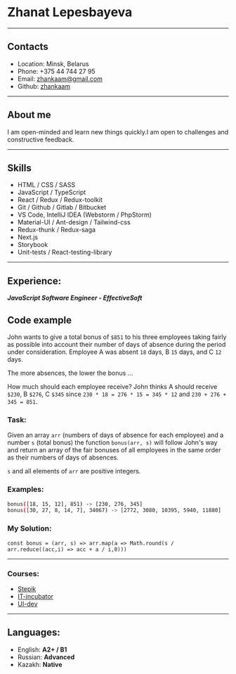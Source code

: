 # Zhanat Lepesbayeva
-----------------------------------

## Contacts
- Location: Minsk, Belarus
- Phone: +375 44 744 27 95
- Email: zhankaam@gmail.com
- Github: [zhankaam](https://github.com/zhankaam)

-----------------------------------

## About me
I am open-minded and learn new things quickly.I am open to challenges and constructive feedback.

-----------------------------------

## Skills
- HTML / CSS / SASS
- JavaScript / TypeScript
- React / Redux / Redux-toolkit
- Git / Github / Gitlab / Bitbucket
- VS Code, IntelliJ IDEA (Webstorm / PhpStorm)
- Material-UI / Ant-design / Tailwind-css
- Redux-thunk / Redux-saga
- Next.js
- Storybook
- Unit-tests / React-testing-library

------------------------------------

## Experience:
***JavaScript Software Engineer - EffectiveSoft***

## Code example

John wants to give a total bonus of ```$851``` to his three employees taking fairly as possible into account their number of days of absence during the period under consideration. Employee A was absent ```18``` days, B ```15``` days, and C ```12``` days.

The more absences, the lower the bonus ...

How much should each employee receive? John thinks A should receive ```$230```, B ```$276```, C ```$345``` since ```230 * 18 = 276 * 15 = 345 * 12``` and ```230 + 276 + 345 = 851```.

### Task:
Given an array  ```arr``` (numbers of days of absence for each employee) and a number ```s``` (total bonus) the function ```bonus(arr, s)``` will follow John's way and return an array of the fair bonuses of all employees in the same order as their numbers of days of absences.

```s``` and all elements of ```arr``` are positive integers.
### Examples:
```sh
bonus([18, 15, 12], 851) -> [230, 276, 345]
bonus([30, 27, 8, 14, 7], 34067) -> [2772, 3080, 10395, 5940, 11880]
```

### My Solution:

```
const bonus = (arr, s) => arr.map(a => Math.round(s / arr.reduce((acc,i) => acc + a / i,0)))
``` 

------------------------------------

### Courses:
- [Stepik](https://welcome.stepik.org/ru)
- [IT-incubator](https://it-incubator.by/React-online.html)
- [UI-dev](https://ui.dev/c)

------------------------------------

## Languages:

- English: **A2+ / B1**
- Russian: **Advanced**
- Kazakh: **Native**

